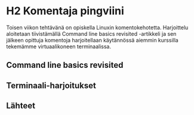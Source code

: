 # H2 Komentaja pingviini

Toisen viikon tehtävänä on opiskella Linuxin komentokehotetta. Harjoittelu aloitetaan tiivistämällä Command line basics revisited -artikkeli ja sen jälkeen opittuja komentoja harjoitellaan käytännössä aiemmin kurssilla tekemämme virtuaalikoneen terminaalissa.

## Command line basics revisited

## Terminaali-harjoitukset

## Lähteet
